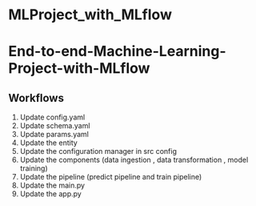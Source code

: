 # MLProject_with_MLflow


# End-to-end-Machine-Learning-Project-with-MLflow


## Workflows

1. Update config.yaml
2. Update schema.yaml
3. Update params.yaml
4. Update the entity
5. Update the configuration manager in src config
6. Update the components (data ingestion , data transformation , model training)
7. Update the pipeline (predict pipeline and train pipeline)
8. Update the main.py
9. Update the app.py

